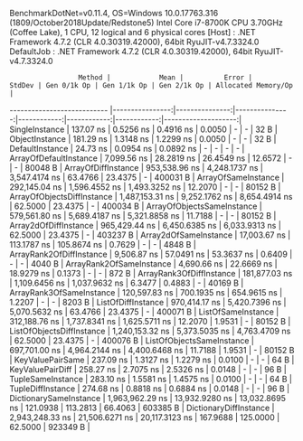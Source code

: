 
BenchmarkDotNet=v0.11.4, OS=Windows 10.0.17763.316 (1809/October2018Update/Redstone5)
Intel Core i7-8700K CPU 3.70GHz (Coffee Lake), 1 CPU, 12 logical and 6 physical cores
  [Host]     : .NET Framework 4.7.2 (CLR 4.0.30319.42000), 64bit RyuJIT-v4.7.3324.0
  DefaultJob : .NET Framework 4.7.2 (CLR 4.0.30319.42000), 64bit RyuJIT-v4.7.3324.0


                     Method |            Mean |          Error |         StdDev | Gen 0/1k Op | Gen 1/1k Op | Gen 2/1k Op | Allocated Memory/Op |
--------------------------- |----------------:|---------------:|---------------:|------------:|------------:|------------:|--------------------:|
             SingleInstance |       137.07 ns |      0.5256 ns |      0.4916 ns |      0.0050 |           - |           - |                32 B |
             ObjectInstance |       181.29 ns |      1.3148 ns |      1.2299 ns |      0.0050 |           - |           - |                32 B |
            DefaultInstance |        24.73 ns |      0.0954 ns |      0.0892 ns |           - |           - |           - |                   - |
     ArrayOfDefaultInstance |     7,099.56 ns |     28.2819 ns |     26.4549 ns |     12.6572 |           - |           - |             80048 B |
        ArrayOfDiffInstance |   953,538.96 ns |  4,248.1737 ns |  3,547.4174 ns |     63.4766 |     23.4375 |           - |            400031 B |
        ArrayOfSameInstance |   292,145.04 ns |  1,596.4552 ns |  1,493.3252 ns |     12.2070 |           - |           - |             80152 B |
 ArrayOfObjectsDiffInstance | 1,487,153.31 ns |  9,252.1762 ns |  8,654.4914 ns |     62.5000 |     23.4375 |           - |            400034 B |
 ArrayOfObjectsSameInstance |   579,561.80 ns |  5,689.4187 ns |  5,321.8858 ns |     11.7188 |           - |           - |             80152 B |
      Array2dOfDiffInstance |   965,429.44 ns |  6,450.6385 ns |  6,033.9313 ns |     62.5000 |     23.4375 |           - |            403237 B |
      Array2dOfSameInstance |    17,003.67 ns |    113.1787 ns |    105.8674 ns |      0.7629 |           - |           - |              4848 B |
   ArrayRank2OfDiffInstance |     9,506.87 ns |     57.0491 ns |     53.3637 ns |      0.6409 |           - |           - |              4040 B |
   ArrayRank2OfSameInstance |     4,690.66 ns |     22.6669 ns |     18.9279 ns |      0.1373 |           - |           - |               872 B |
   ArrayRank3OfDiffInstance |   181,877.03 ns |  1,109.6456 ns |  1,037.9632 ns |      6.3477 |      0.4883 |           - |             40169 B |
   ArrayRank3OfSameInstance |   120,597.83 ns |    700.1935 ns |    654.9615 ns |      1.2207 |           - |           - |              8203 B |
         ListOfDiffInstance |   970,414.17 ns |  5,420.7396 ns |  5,070.5632 ns |     63.4766 |     23.4375 |           - |            400071 B |
         ListOfSameInstance |   312,188.76 ns |  1,737.8341 ns |  1,625.5711 ns |     12.2070 |      1.9531 |           - |             80152 B |
  ListOfObjectsDiffInstance | 1,240,153.32 ns |  5,373.5035 ns |  4,763.4709 ns |     62.5000 |     23.4375 |           - |            400076 B |
  ListOfObjectsSameInstance |   697,701.00 ns |  4,964.2144 ns |  4,400.6468 ns |     11.7188 |      1.9531 |           - |             80152 B |
           KeyValuePairSame |       237.09 ns |      1.3127 ns |      1.2279 ns |      0.0100 |           - |           - |                64 B |
           KeyValuePairDiff |       258.27 ns |      2.7075 ns |      2.5326 ns |      0.0148 |           - |           - |                96 B |
          TupleSameInstance |       283.10 ns |      1.5581 ns |      1.4575 ns |      0.0100 |           - |           - |                64 B |
          TupleDiffInstance |       274.68 ns |      0.8818 ns |      0.6884 ns |      0.0148 |           - |           - |                96 B |
     DictionarySameInstance | 1,963,962.29 ns | 13,932.9280 ns | 13,032.8695 ns |    121.0938 |    113.2813 |     66.4063 |            603385 B |
     DictionaryDiffInstance | 2,943,248.33 ns | 21,506.6271 ns | 20,117.3123 ns |    167.9688 |    125.0000 |     62.5000 |            923349 B |
